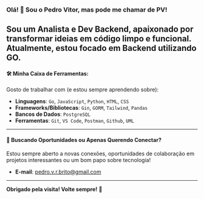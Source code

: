 ### Olá! 👋 Sou o Pedro Vitor, mas pode me chamar de PV!

Sou um Analista e Dev Backend, apaixonado por transformar ideias em código limpo e funcional. Atualmente, estou focado em Backend utilizando GO.
---

#### 🛠️ **Minha Caixa de Ferramentas:**

Gosto de trabalhar com (e estou sempre aprendendo sobre):

* **Linguagens**: `Go`, `JavaScript`, `Python`, `HTML`, `CSS`
* **Frameworks/Bibliotecas**: `Gin`, `GORM`, `Tailwind`, `Pandas`
* **Bancos de Dados**: `PostgreSQL`
* **Ferramentas**: `Git`, `VS Code`,  `Postman`, `Github`, `UML`

---

#### 🌱 **Buscando Oportunidades ou Apenas Querendo Conectar?**

Estou sempre aberto a novas conexões, oportunidades de colaboração em projetos interessantes ou um bom papo sobre tecnologia!
* **E-mail**: pedro.v.r.brito@gmail.com

---
**Obrigado pela visita! Volte sempre!** 👋
